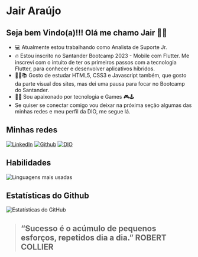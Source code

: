 # Jair Araújo

## Seja bem Vindo(a)!!! Olá me chamo Jair 👋😄

- 💻 Atualmente estou trabalhando como Analista de Suporte Jr.
- 🔥 Estou inscrito no Santander Bootcamp 2023 - Mobile com Flutter. Me inscrevi com o intuito de ter os primeiros passos com a tecnologia Flutter, para conhecer e desenvolver aplicativos híbridos.
- 🐱‍💻📚 Gosto de estudar HTML5, CSS3 e Javascript também, que gosto da parte visual dos sites, mas dei uma pausa para focar no Bootcamp do Santander.
- 🥰💾 Sou apaixonado por tecnologia e Games 🎮🕹
- Se quiser se conectar comigo vou deixar na próxima seção algumas das minhas redes e meu perfil da DIO, me segue lá.

## Minhas redes

[![LinkedIn](https://img.shields.io/badge/LinkedIn-0E76A8?style=for-the-badge&logo=linkedin&logoColor=FFF)](https://www.linkedin.com/in/jairaraujo/) [![Github](https://img.shields.io/badge/GitHub-222?style=for-the-badge&logo=github&logoColor=FFF)](https://github.com/jair-araujo) [![DIO](https://img.shields.io/badge/Perfil--DIO-a11358?style=for-the-badge&logoColor=FFF)](https://www.dio.me/users/jair_araujo)

## Habilidades

![Linguagens mais usadas](https://github-readme-stats-git-masterrstaa-rickstaa.vercel.app/api/top-langs/?username=jair-araujo&bg_color=000&border_color=30A3DC&title_color=00FF7F&text_color=FFF&card_width=460&text_bold&locale=pt-BR)

## Estatísticas do Github

![Estatísticas do GitHub](https://github-readme-stats.vercel.app/api?username=jair-araujo&theme=transparent&bg_color=000&border_color=30A3DC&show_icons=true&icon_color=30A3DC&title_color=00FF7F&text_color=FFF&locale=pt-BR)

> ## “Sucesso é o acúmulo de pequenos esforços, repetidos dia a dia.” ROBERT COLLIER  
